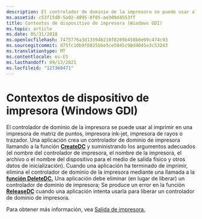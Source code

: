```yaml
---
description: El controlador de dominio de la impresora se puede usar al imprimir en una impresora de matriz de puntos, impresora ink-jet, impresora de rayos o trazador.
ms.assetid: c53f15d8-5a02-4095-8f05-ae309d4553ff
title: Contextos de dispositivo de impresora (Windows GDI)
ms.topic: article
ms.date: 05/31/2018
ms.openlocfilehash: 7475776a3d13394b210f8289b458b8e99c474c93
ms.sourcegitcommit: d75fc10b9f0825bbe5ce5045c90d4045e3c53243
ms.translationtype: MT
ms.contentlocale: es-ES
ms.lasthandoff: 09/13/2021
ms.locfileid: "127360471"
---
```

# <a name="printer-device-contexts-windows-gdi"></a>Contextos de dispositivo de impresora (Windows GDI)

El controlador de dominio de la impresora se puede usar al imprimir en una impresora de matriz de puntos, impresora ink-jet, impresora de rayos o trazador. Una aplicación crea un controlador de dominio de impresora llamando a la función [**CreateDC**](/windows/desktop/api/Wingdi/nf-wingdi-createdca) y suministrando los argumentos adecuados (el nombre del controlador de impresora, el nombre de la impresora, el archivo o el nombre del dispositivo para el medio de salida físico y otros datos de inicialización). Cuando una aplicación ha terminado de imprimir, elimina el controlador de dominio de la impresora mediante una llamada a la [**función DeleteDC.**](/windows/desktop/api/Wingdi/nf-wingdi-deletedc) Una aplicación debe eliminar (en lugar de liberar) un controlador de dominio de impresora; Se produce un error en la función [**ReleaseDC**](/windows/desktop/api/Winuser/nf-winuser-releasedc) cuando una aplicación intenta usarla para liberar un controlador de dominio de impresora.

Para obtener más información, vea [Salida de impresora.](../printdocs/printer-output.md)

 

 
